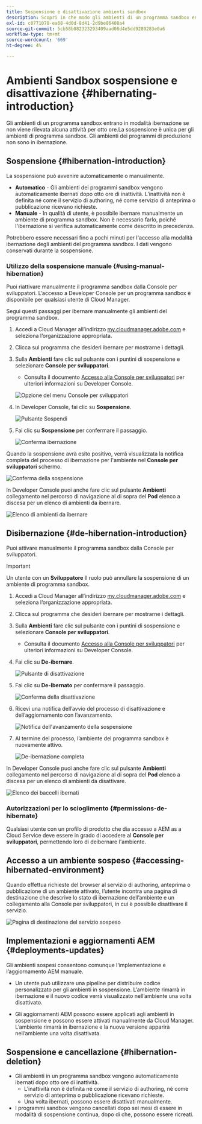```yaml
---
title: Sospensione e disattivazione ambienti sandbox
description: Scopri in che modo gli ambienti di un programma sandbox entrano automaticamente in modalità ibernazione e come è possibile disattivarli.
exl-id: c0771078-ea68-4d0d-8d41-2d9be86408a4
source-git-commit: 5cb58b082323293409aad08d4e5dd9289283e0a6
workflow-type: tm+mt
source-wordcount: '669'
ht-degree: 4%

---
```



# Ambienti Sandbox sospensione e disattivazione {#hibernating-introduction}

Gli ambienti di un programma sandbox entrano in modalità ibernazione se non viene rilevata alcuna attività per otto ore.La sospensione è unica per gli ambienti di programma sandbox. Gli ambienti dei programmi di produzione non sono in ibernazione.

## Sospensione {#hibernation-introduction}

La sospensione può avvenire automaticamente o manualmente.

* **Automatico** - Gli ambienti dei programmi sandbox vengono automaticamente ibernati dopo otto ore di inattività. L’inattività non è definita né come il servizio di authoring, né come servizio di anteprima o pubblicazione ricevano richieste.
* **Manuale** - In qualità di utente, è possibile ibernare manualmente un ambiente di programma sandbox. Non è necessario farlo, poiché l&#39;ibernazione si verifica automaticamente come descritto in precedenza.

Potrebbero essere necessari fino a pochi minuti per l&#39;accesso alla modalità ibernazione degli ambienti del programma sandbox. I dati vengono conservati durante la sospensione.

### Utilizzo della sospensione manuale {#using-manual-hibernation}

Puoi riattivare manualmente il programma sandbox dalla Console per sviluppatori. L’accesso a Developer Console per un programma sandbox è disponibile per qualsiasi utente di Cloud Manager.

Segui questi passaggi per ibernare manualmente gli ambienti del programma sandbox.

1. Accedi a Cloud Manager all’indirizzo [my.cloudmanager.adobe.com](https://my.cloudmanager.adobe.com/) e seleziona l’organizzazione appropriata.

1. Clicca sul programma che desideri ibernare per mostrarne i dettagli.

1. Sulla **Ambienti** fare clic sul pulsante con i puntini di sospensione e selezionare **Console per sviluppatori**.

   * Consulta il documento [Accesso alla Console per sviluppatori](/help/implementing/cloud-manager/manage-environments.md#accessing-developer-console) per ulteriori informazioni su Developer Console.

   ![Opzione del menu Console per sviluppatori](assets/developer-console-menu-option.png)

1. In Developer Console, fai clic su **Sospensione**.

   ![Pulsante Sospendi](assets/hibernate-1.png)

1. Fai clic su **Sospensione** per confermare il passaggio.

   ![Conferma ibernazione](assets/hibernate-2.png)

Quando la sospensione avrà esito positivo, verrà visualizzata la notifica completa del processo di ibernazione per l&#39;ambiente nel **Console per sviluppatori** schermo.

![Conferma della sospensione](assets/hibernate-4.png)

In Developer Console puoi anche fare clic sul pulsante **Ambienti** collegamento nel percorso di navigazione al di sopra del **Pod** elenco a discesa per un elenco di ambienti da ibernare.

![Elenco di ambienti da ibernare](assets/hibernate-1b.png)

## Disibernazione {#de-hibernation-introduction}

Puoi attivare manualmente il programma sandbox dalla Console per sviluppatori.

>[!IMPORTANT]
>
>Un utente con un **Sviluppatore** Il ruolo può annullare la sospensione di un ambiente di programma sandbox.

1. Accedi a Cloud Manager all’indirizzo [my.cloudmanager.adobe.com](https://my.cloudmanager.adobe.com/) e seleziona l’organizzazione appropriata.

1. Clicca sul programma che desideri ibernare per mostrarne i dettagli.

1. Sulla **Ambienti** fare clic sul pulsante con i puntini di sospensione e selezionare **Console per sviluppatori**.

   * Consulta il documento [Accesso alla Console per sviluppatori](/help/implementing/cloud-manager/manage-environments.md#accessing-developer-console) per ulteriori informazioni su Developer Console.

1. Fai clic su **De-ibernare**.

   ![Pulsante di disattivazione](assets/de-hibernation-img1.png)

1. Fai clic su **De-Ibernato** per confermare il passaggio.

   ![Conferma della disattivazione](assets/de-hibernation-img2.png)

1. Ricevi una notifica dell’avvio del processo di disattivazione e dell’aggiornamento con l’avanzamento.

   ![Notifica dell&#39;avanzamento della sospensione](assets/de-hibernation-img3.png)

1. Al termine del processo, l’ambiente del programma sandbox è nuovamente attivo.

   ![De-ibernazione completa](assets/de-hibernation-img4.png)


In Developer Console puoi anche fare clic sul pulsante **Ambienti** collegamento nel percorso di navigazione al di sopra del **Pod** elenco a discesa per un elenco di ambienti da disattivare.

![Elenco dei baccelli ibernati](assets/de-hibernate-1b.png)

### Autorizzazioni per lo scioglimento {#permissions-de-hibernate}

Qualsiasi utente con un profilo di prodotto che dia accesso a AEM as a Cloud Service deve essere in grado di accedere al **Console per sviluppatori**, permettendo loro di deibernare l&#39;ambiente.

## Accesso a un ambiente sospeso {#accessing-hibernated-environment}

Quando effettua richieste del browser al servizio di authoring, anteprima o pubblicazione di un ambiente attivato, l’utente incontra una pagina di destinazione che descrive lo stato di ibernazione dell’ambiente e un collegamento alla Console per sviluppatori, in cui è possibile disattivare il servizio.

![Pagina di destinazione del servizio sospeso](assets/de-hibernation-img5.png)

## Implementazioni e aggiornamenti AEM {#deployments-updates}

Gli ambienti sospesi consentono comunque l’implementazione e l’aggiornamento AEM manuale.

* Un utente può utilizzare una pipeline per distribuire codice personalizzato per gli ambienti in sospensione. L’ambiente rimarrà in ibernazione e il nuovo codice verrà visualizzato nell’ambiente una volta disattivato.

* Gli aggiornamenti AEM possono essere applicati agli ambienti in sospensione e possono essere attivati manualmente da Cloud Manager. L’ambiente rimarrà in ibernazione e la nuova versione apparirà nell’ambiente una volta disattivata.

## Sospensione e cancellazione {#hibernation-deletion}

* Gli ambienti in un programma sandbox vengono automaticamente ibernati dopo otto ore di inattività.
   * L’inattività non è definita né come il servizio di authoring, né come servizio di anteprima o pubblicazione ricevano richieste.
   * Una volta ibernati, possono essere disattivati manualmente.
* I programmi sandbox vengono cancellati dopo sei mesi di essere in modalità di sospensione continua, dopo di che, possono essere ricreati.

